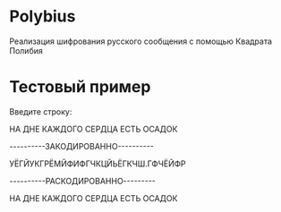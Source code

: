 # Polybius
Реализация шифрования русского сообщения с помощью Квадрата Полибия 

# Тестовый пример

Введите строку:

НА ДНЕ КАЖДОГО СЕРДЦА ЕСТЬ ОСАДОК

----------ЗАКОДИРОВАННО----------

УЁГЙУКГРЁМЙФИФГЧКЦЙЬЁГКЧШ.ГФЧЁЙФР

----------РАСКОДИРОВАННО---------

НА ДНЕ КАЖДОГО СЕРДЦА ЕСТЬ ОСАДОК

